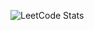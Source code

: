 ![LeetCode Stats](https://leetcode.card.workers.dev/thisisemre?theme=dark&font=baloo&extension=null)
